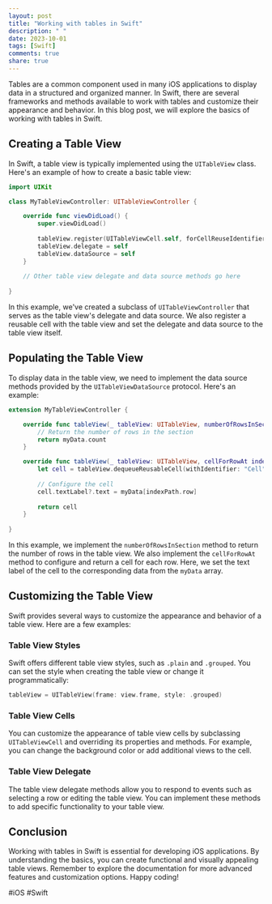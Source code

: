 ```yaml
---
layout: post
title: "Working with tables in Swift"
description: " "
date: 2023-10-01
tags: [Swift]
comments: true
share: true
---
```


Tables are a common component used in many iOS applications to display data in a structured and organized manner. In Swift, there are several frameworks and methods available to work with tables and customize their appearance and behavior. In this blog post, we will explore the basics of working with tables in Swift.

## Creating a Table View

In Swift, a table view is typically implemented using the `UITableView` class. Here's an example of how to create a basic table view:

```swift
import UIKit

class MyTableViewController: UITableViewController {

    override func viewDidLoad() {
        super.viewDidLoad()
        
        tableView.register(UITableViewCell.self, forCellReuseIdentifier: "Cell")
        tableView.delegate = self
        tableView.dataSource = self
    }
    
    // Other table view delegate and data source methods go here
    
}
```
In this example, we've created a subclass of `UITableViewController` that serves as the table view's delegate and data source. We also register a reusable cell with the table view and set the delegate and data source to the table view itself.

## Populating the Table View

To display data in the table view, we need to implement the data source methods provided by the `UITableViewDataSource` protocol. Here's an example:

```swift
extension MyTableViewController {

    override func tableView(_ tableView: UITableView, numberOfRowsInSection section: Int) -> Int {
        // Return the number of rows in the section
        return myData.count
    }

    override func tableView(_ tableView: UITableView, cellForRowAt indexPath: IndexPath) -> UITableViewCell {
        let cell = tableView.dequeueReusableCell(withIdentifier: "Cell", for: indexPath)
        
        // Configure the cell
        cell.textLabel?.text = myData[indexPath.row]
        
        return cell
    }
    
}
```

In this example, we implement the `numberOfRowsInSection` method to return the number of rows in the table view. We also implement the `cellForRowAt` method to configure and return a cell for each row. Here, we set the text label of the cell to the corresponding data from the `myData` array.

## Customizing the Table View

Swift provides several ways to customize the appearance and behavior of a table view. Here are a few examples:

### Table View Styles

Swift offers different table view styles, such as `.plain` and `.grouped`. You can set the style when creating the table view or change it programmatically:

```swift
tableView = UITableView(frame: view.frame, style: .grouped)
```

### Table View Cells

You can customize the appearance of table view cells by subclassing `UITableViewCell` and overriding its properties and methods. For example, you can change the background color or add additional views to the cell.

### Table View Delegate

The table view delegate methods allow you to respond to events such as selecting a row or editing the table view. You can implement these methods to add specific functionality to your table view.

## Conclusion

Working with tables in Swift is essential for developing iOS applications. By understanding the basics, you can create functional and visually appealing table views. Remember to explore the documentation for more advanced features and customization options. Happy coding!

#iOS #Swift